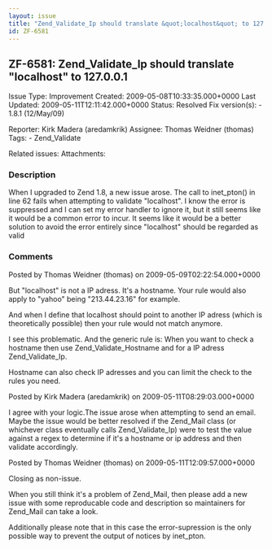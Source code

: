 ```yaml
---
layout: issue
title: "Zend_Validate_Ip should translate &quot;localhost&quot; to 127.0.0.1"
id: ZF-6581
---
```


ZF-6581: Zend\_Validate\_Ip should translate "localhost" to 127.0.0.1
---------------------------------------------------------------------

 Issue Type: Improvement Created: 2009-05-08T10:33:35.000+0000 Last Updated: 2009-05-11T12:11:42.000+0000 Status: Resolved Fix version(s): - 1.8.1 (12/May/09)
 
 Reporter:  Kirk Madera (aredamkrik)  Assignee:  Thomas Weidner (thomas)  Tags: - Zend\_Validate
 
 Related issues: 
 Attachments: 
### Description

When I upgraded to Zend 1.8, a new issue arose. The call to inet\_pton() in line 62 fails when attempting to validate "localhost". I know the error is suppressed and I can set my error handler to ignore it, but it still seems like it would be a common error to incur. It seems like it would be a better solution to avoid the error entirely since "localhost" should be regarded as valid

 

 

### Comments

Posted by Thomas Weidner (thomas) on 2009-05-09T02:22:54.000+0000

But "localhost" is not a IP adress. It's a hostname. Your rule would also apply to "yahoo" being "213.44.23.16" for example.

And when I define that localhost should point to another IP adress (which is theoretically possible) then your rule would not match anymore.

I see this problematic. And the generic rule is: When you want to check a hostname then use Zend\_Validate\_Hostname and for a IP adress Zend\_Validate\_Ip.

Hostname can also check IP adresses and you can limit the check to the rules you need.

 

 

Posted by Kirk Madera (aredamkrik) on 2009-05-11T08:29:03.000+0000

I agree with your logic.The issue arose when attempting to send an email. Maybe the issue would be better resolved if the Zend\_Mail class (or whichever class eventually calls Zend\_Validate\_Ip) were to test the value against a regex to determine if it's a hostname or ip address and then validate accordingly.

 

 

Posted by Thomas Weidner (thomas) on 2009-05-11T12:09:57.000+0000

Closing as non-issue.

When you still think it's a problem of Zend\_Mail, then please add a new issue with some reproducable code and description so maintainers for Zend\_Mail can take a look.

Additionally please note that in this case the error-supression is the only possible way to prevent the output of notices by inet\_pton.

 

 
